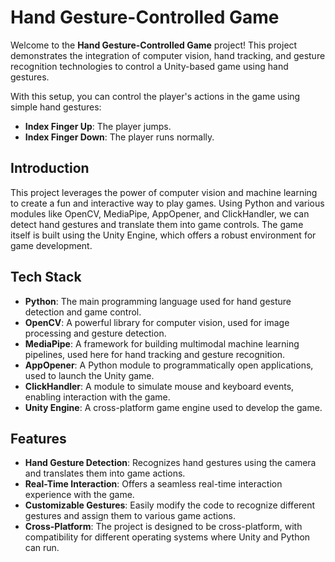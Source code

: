 # Hand Gesture-Controlled Game

Welcome to the **Hand Gesture-Controlled Game** project! This project demonstrates the integration of computer vision, hand tracking, and gesture recognition technologies to control a Unity-based game using hand gestures.

With this setup, you can control the player's actions in the game using simple hand gestures:

- **Index Finger Up**: The player jumps.
- **Index Finger Down**: The player runs normally.

## Introduction

This project leverages the power of computer vision and machine learning to create a fun and interactive way to play games. Using Python and various modules like OpenCV, MediaPipe, AppOpener, and ClickHandler, we can detect hand gestures and translate them into game controls. The game itself is built using the Unity Engine, which offers a robust environment for game development.

## Tech Stack

- **Python**: The main programming language used for hand gesture detection and game control.
- **OpenCV**: A powerful library for computer vision, used for image processing and gesture detection.
- **MediaPipe**: A framework for building multimodal machine learning pipelines, used here for hand tracking and gesture recognition.
- **AppOpener**: A Python module to programmatically open applications, used to launch the Unity game.
- **ClickHandler**: A module to simulate mouse and keyboard events, enabling interaction with the game.
- **Unity Engine**: A cross-platform game engine used to develop the game.

## Features

- **Hand Gesture Detection**: Recognizes hand gestures using the camera and translates them into game actions.
- **Real-Time Interaction**: Offers a seamless real-time interaction experience with the game.
- **Customizable Gestures**: Easily modify the code to recognize different gestures and assign them to various game actions.
- **Cross-Platform**: The project is designed to be cross-platform, with compatibility for different operating systems where Unity and Python can run.
